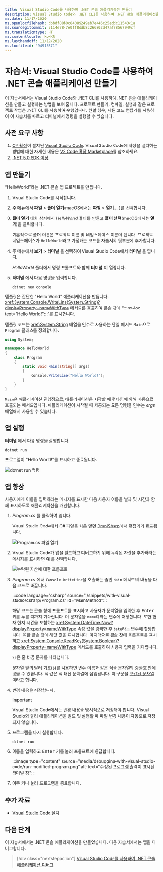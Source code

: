 ```yaml
---
title: Visual Studio Code를 사용하여 .NET 콘솔 애플리케이션 만들기
description: Visual Studio Code와 .NET CLI를 사용하여 .NET 콘솔 애플리케이션을 만드는 방법을 알아봅니다.
ms.date: 11/17/2020
ms.openlocfilehash: dbbdf88b0c84089249eb7e446c25eddc11543c1a
ms.sourcegitcommit: 5114e7847e0ff8ddb8c266802d47af78567949cf
ms.translationtype: HT
ms.contentlocale: ko-KR
ms.lasthandoff: 11/19/2020
ms.locfileid: "94915871"
---
```

# <a name="tutorial-create-a-net-console-application-using-visual-studio-code"></a>자습서: Visual Studio Code를 사용하여 .NET 콘솔 애플리케이션 만들기

이 자습서에서는 Visual Studio Code와 .NET CLI를 사용하여 .NET 콘솔 애플리케이션을 만들고 실행하는 방법을 보여 줍니다. 프로젝트 만들기, 컴파일, 실행과 같은 프로젝트 작업은 .NET CLI를 사용하여 수행합니다. 원할 경우, 다른 코드 편집기를 사용하여 이 자습서를 따르고 터미널에서 명령을 실행할 수 있습니다.

## <a name="prerequisites"></a>사전 요구 사항

1. [C# 확장](https://marketplace.visualstudio.com/items?itemName=ms-dotnettools.csharp)이 설치된 [Visual Studio Code](https://code.visualstudio.com/). Visual Studio Code에 확장을 설치하는 방법에 대한 자세한 내용은 [VS Code 확장 Marketplace](https://code.visualstudio.com/docs/editor/extension-gallery)를 참조하세요.
2. [.NET 5.0 SDK 이상](https://dotnet.microsoft.com/download)

## <a name="create-the-app"></a>앱 만들기

“HelloWorld”라는 .NET 콘솔 앱 프로젝트를 만듭니다.

1. Visual Studio Code를 시작합니다.

1. 주 메뉴에서 **파일** > **폴더 열기**(macOS에서는 **파일** > **열기...** )를 선택합니다.

1. **폴더 열기** 대화 상자에서 *HelloWorld* 폴더를 만들고 **폴더 선택**(macOS에서는 **열기**)을 클릭합니다.

   기본적으로 폴더 이름은 프로젝트 이름 및 네임스페이스 이름이 됩니다. 프로젝트 네임스페이스가 `HelloWorld`라고 가정하는 코드를 자습서의 뒷부분에 추가합니다.

1. 주 메뉴에서 **보기** > **터미널** 을 선택하여 Visual Studio Code에서 **터미널** 을 엽니다.

   *HelloWorld* 폴더에서 명령 프롬프트와 함께 **터미널** 이 열립니다.

1. **터미널** 에서 다음 명령을 입력합니다.

   ```dotnetcli
   dotnet new console
   ```

템플릿은 간단한 "Hello World" 애플리케이션을 만듭니다. <xref:System.Console.WriteLine(System.String)?displayProperty=nameWithType> 메서드를 호출하여 콘솔 창에 “:::no-loc text="Hello World!":::”를 표시합니다.

템플릿 코드는 <xref:System.String> 배열을 인수로 사용하는 단일 메서드 `Main`으로 `Program` 클래스를 정의합니다.

```csharp
using System;

namespace HelloWorld
{
    class Program
    {
        static void Main(string[] args)
        {
            Console.WriteLine("Hello World!");
        }
    }
}
```

`Main`은 애플리케이션 진입점으로, 애플리케이션을 시작할 때 런타임에 의해 자동으로 호출되는 메서드입니다. 애플리케이션이 시작될 때 제공되는 모든 명령줄 인수는 *args* 배열에서 사용할 수 있습니다.

## <a name="run-the-app"></a>앱 실행

**터미널** 에서 다음 명령을 실행합니다.

```dotnetcli
dotnet run
```

프로그램이 "Hello World!"를 표시하고 종료됩니다.

![dotnet run 명령](media/with-visual-studio-code/dotnet-run-command.png)

## <a name="enhance-the-app"></a>앱 향상

사용자에게 이름을 입력하라는 메시지를 표시한 다음 사용자 이름을 날짜 및 시간과 함께 표시하도록 애플리케이션을 개선합니다.

1. *Program.cs* 를 클릭하여 엽니다.

   Visual Studio Code에서 C# 파일을 처음 열면 [OmniSharp](https://www.omnisharp.net/)에서 편집기가 로드됩니다.

   ![Program.cs 파일 열기](media/with-visual-studio-code/open-program-cs.png)

1. Visual Studio Code가 앱을 빌드하고 디버그하기 위해 누락된 자산을 추가하라는 메시지를 표시하면 **예** 를 선택합니다.

   ![누락된 자산에 대한 프롬프트](media/with-visual-studio-code/missing-assets.png)

1. *Program.cs* 에서 `Console.WriteLine`을 호출하는 줄인 `Main` 메서드의 내용을 다음 코드로 바꿉니다.

   :::code language="csharp" source="./snippets/with-visual-studio/csharp/Program.cs" id="MainMethod":::

   해당 코드는 콘솔 창에 프롬프트를 표시하고 사용자가 문자열을 입력한 후 <kbd>Enter</kbd> 키를 누를 때까지 기다립니다. 이 문자열을 `name`이라는 변수에 저장합니다. 또한 현재 현지 시간을 포함하는 <xref:System.DateTime.Now?displayProperty=nameWithType> 속성 값을 검색한 후 `date`라는 변수에 할당합니다. 또한 콘솔 창에 해당 값을 표시합니다. 마지막으로 콘솔 창에 프롬프트를 표시하고 <xref:System.Console.ReadKey(System.Boolean)?displayProperty=nameWithType> 메서드를 호출하여 사용자 입력을 기다립니다.

   `\n`은 줄 바꿈 문자를 나타냅니다.

   문자열 앞의 달러 기호(`$`)를 사용하면 변수 이름과 같은 식을 문자열의 중괄호 안에 넣을 수 있습니다. 식 값은 식 대신 문자열에 삽입됩니다. 이 구문을 [보간된 문자열](../../csharp/language-reference/tokens/interpolated.md)이라고 합니다.

1. 변경 내용을 저장합니다.

   > [!IMPORTANT]
   > Visual Studio Code에서는 변경 내용을 명시적으로 저장해야 합니다. Visual Studio와 달리 애플리케이션을 빌드 및 실행할 때 파일 변경 내용이 자동으로 저장되지 않습니다.

1. 프로그램을 다시 실행합니다.

   ```dotnetcli
   dotnet run
   ```

1. 이름을 입력하고 <kbd>Enter</kbd> 키를 눌러 프롬프트에 응답합니다.

   :::image type="content" source="media/debugging-with-visual-studio-code/run-modified-program.png" alt-text="수정된 프로그램 출력이 표시된 터미널 창":::

1. 아무 키나 눌러 프로그램을 종료합니다.

## <a name="additional-resources"></a>추가 자료

- [Visual Studio Code 설치](https://code.visualstudio.com/docs/setup/setup-overview)

## <a name="next-steps"></a>다음 단계

이 자습서에서는 .NET 콘솔 애플리케이션을 만들었습니다. 다음 자습서에서는 앱을 디버그합니다.

> [!div class="nextstepaction"]
> [Visual Studio Code를 사용하여 .NET 콘솔 애플리케이션 디버그](debugging-with-visual-studio-code.md)
